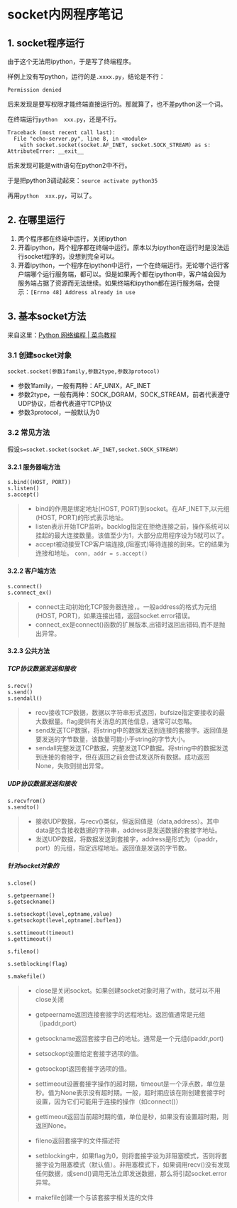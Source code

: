 # socket内网程序笔记

## 1. socket程序运行  

由于这个无法用ipython，于是写了终端程序。

样例上没有写python，运行的是`.xxxx.py`，结论是不行：  

```
Permission denied
```

后来发现是要写权限才能终端直接运行的。那就算了，也不差python这一个词。

在终端运行`python  xxx.py`，还是不行。

```
Traceback (most recent call last):
  File "echo-server.py", line 8, in <module>
    with socket.socket(socket.AF_INET, socket.SOCK_STREAM) as s:
AttributeError: __exit__
```

后来发现可能是with语句在python2中不行。  

于是把python3调动起来：`source activate python35`

再用`python  xxx.py`，可以了。

## 2. 在哪里运行

1. 两个程序都在终端中运行，关闭ipython  
2. 开着ipython，两个程序都在终端中运行。原本以为ipython在运行时是没法运行socket程序的，没想到完全可以。
3. 开着ipython，一个程序在ipython中运行，一个在终端运行。无论哪个运行客户端哪个运行服务端，都可以。但是如果两个都在ipython中，客户端会因为服务端占据了资源而无法继续。如果终端和ipython都在运行服务端，会提示：`[Errno 48] Address already in use`  

## 3. 基本socket方法  

来自这里：[Python 网络编程 | 菜鸟教程](https://www.runoob.com/python/python-socket.html)  

### 3.1 创建socket对象  

```
socket.socket(参数1family,参数2type,参数3protocol)
```

- 参数1family，一般有两种：AF_UNIX，AF_INET  
- 参数2type，一般有两种：SOCK_DGRAM，SOCK_STREAM，前者代表遵守UDP协议，后者代表遵守TCP协议  
- 参数3protocol，一般默认为0  

### 3.2 常见方法  

假设`s=socket.socket(socket.AF_INET,socket.SOCK_STREAM)`

#### 3.2.1 服务器端方法  

```
s.bind((HOST, PORT))  
s.listen()  
s.accept()
```

> - bind的作用是绑定地址(HOST, PORT)到socket。在AF_INET下,以元组(HOST, PORT)的形式表示地址。 
> - listen表示开始TCP监听。backlog指定在拒绝连接之前，操作系统可以挂起的最大连接数量。该值至少为1，大部分应用程序设为5就可以了。
> - accept被动接受TCP客户端连接,(阻塞式)等待连接的到来。它的结果为连接和地址。 `conn, addr = s.accept()` 


#### 3.2.2 客户端方法  

```
s.connect()
s.connect_ex()
```
> - connect主动初始化TCP服务器连接，。一般address的格式为元组(HOST, PORT)，如果连接出错，返回socket.error错误。
> - connect_ex是connect()函数的扩展版本,出错时返回出错码,而不是抛出异常。

#### 3.2.3 公共方法

##### TCP协议数据发送和接收  

```
s.recv()
s.send()
s.sendall()
```
> - recv接收TCP数据，数据以字符串形式返回，bufsize指定要接收的最大数据量。flag提供有关消息的其他信息，通常可以忽略。
> - send发送TCP数据，将string中的数据发送到连接的套接字。返回值是要发送的字节数量，该数量可能小于string的字节大小。
> - sendall完整发送TCP数据，完整发送TCP数据。将string中的数据发送到连接的套接字，但在返回之前会尝试发送所有数据。成功返回None，失败则抛出异常。

##### UDP协议数据发送和接收  

```
s.recvfrom()
s.sendto()
```
> - 接收UDP数据，与recv()类似，但返回值是（data,address）。其中data是包含接收数据的字符串，address是发送数据的套接字地址。
> - 发送UDP数据，将数据发送到套接字，address是形式为（ipaddr，port）的元组，指定远程地址。返回值是发送的字节数。

##### 针对socket对象的  

```
s.close()

s.getpeername()
s.getsockname()

s.setsockopt(level,optname,value)
s.getsockopt(level,optname[.buflen])

s.settimeout(timeout)
s.gettimeout()

s.fileno()

s.setblocking(flag)

s.makefile()
```
> - close是关闭socket。如果创建socket对象时用了with，就可以不用close关闭
> 
> - getpeername返回连接套接字的远程地址。返回值通常是元组（ipaddr,port）
> - getsockname返回套接字自己的地址。通常是一个元组(ipaddr,port)
> 
> - setsockopt设置给定套接字选项的值。
> - getsockopt返回套接字选项的值。
> 
> - settimeout设置套接字操作的超时期，timeout是一个浮点数，单位是秒。值为None表示没有超时期。一般，超时期应该在刚创建套接字时设置，因为它们可能用于连接的操作（如connect()）
> - gettimeout返回当前超时期的值，单位是秒，如果没有设置超时期，则返回None。
> 
> - fileno返回套接字的文件描述符
> 
> - setblocking中，如果flag为0，则将套接字设为非阻塞模式，否则将套接字设为阻塞模式（默认值）。非阻塞模式下，如果调用recv()没有发现任何数据，或send()调用无法立即发送数据，那么将引起socket.error异常。
> 
> - makefile创建一个与该套接字相关连的文件


